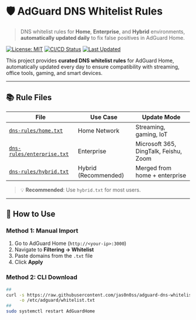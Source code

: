 # 🛡️ AdGuard DNS Whitelist Rules

> DNS whitelist rules for **Home**, **Enterprise**, and **Hybrid** environments, **automatically updated daily** to fix false positives in AdGuard Home.

[![License: MIT](https://p.ipic.vip/m7b6qe.jpg)](LICENSE)
[![CI/CD Status](https://github.com/jas0n0ss/adguard-dns-whitelist/actions/workflows/update-rules.yml/badge.svg)](https://github.com/jas0n0ss/adguard-dns-whitelist/actions)
[![Last Updated](https://p.ipic.vip/exwdtx.jpg)](https://github.com/jas0n0ss/adguard-dns-whitelist/actions)

This project provides **curated DNS whitelist rules** for AdGuard Home, automatically updated every day to ensure compatibility with streaming, office tools, gaming, and smart devices.

---

## 📚 Rule Files

| File                                                   | Use Case             | Update Mode                           |
| ------------------------------------------------------ | -------------------- | ------------------------------------- |
| [`dns-rules/home.txt`](dns-rules/home.txt)             | Home Network         | Streaming, gaming, IoT                |
| [`dns-rules/enterprise.txt`](dns-rules/enterprise.txt) | Enterprise           | Microsoft 365, DingTalk, Feishu, Zoom |
| [`dns-rules/hybrid.txt`](dns-rules/hybrid.txt)         | Hybrid (Recommended) | Merged from home + enterprise         |

> 💡 **Recommended**: Use `hybrid.txt` for most users.

---

## 🚀 How to Use

### Method 1: Manual Import

1. Go to AdGuard Home (`http://<your-ip>:3000`)
2. Navigate to **Filtering → Whitelist**
3. Paste domains from the `.txt` file
4. Click **Apply**

### Method 2: CLI Download

```bash
##
curl -s https://raw.githubusercontent.com/jas0n0ss/adguard-dns-whitelist/main/dns-rules/hybrid.txt \
     -o /etc/adguard/whitelist.txt
##
sudo systemctl restart AdGuardHome
```
